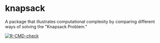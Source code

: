 # knapsack

A package that illustrates computational complexity by comparing different ways of solving the "Knapsack Problem."

<!-- badges: start -->
  [![R-CMD-check](https://github.com/connorbturner/knapsack/actions/workflows/R-CMD-check.yaml/badge.svg)](https://github.com/connorbturner/knapsack/actions/workflows/R-CMD-check.yaml)
  <!-- badges: end -->
  

